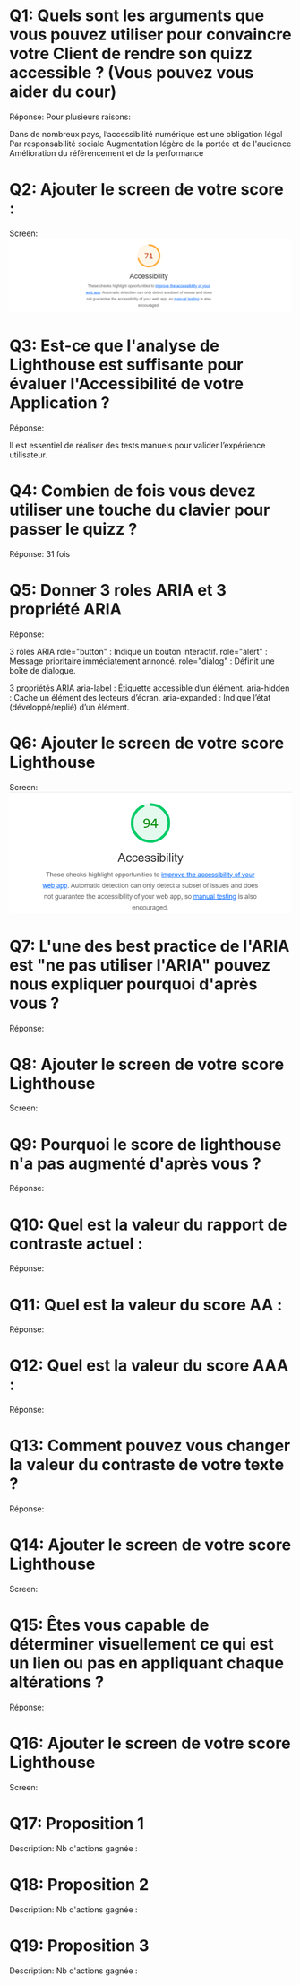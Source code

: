 # Q1: Quels sont les arguments que vous pouvez utiliser pour convaincre votre Client de rendre son quizz accessible ? (Vous pouvez vous aider du cour)
Réponse:
Pour plusieurs raisons:

Dans de nombreux pays, l’accessibilité numérique est une obligation légal
Par responsabilité sociale
Augmentation légère de la portée et de l'audience
 Amélioration du référencement et de la performance
# Q2: Ajouter le screen de votre score :
Screen:
![Image accessibilité](./Acessibility.png)

# Q3: Est-ce que l'analyse de Lighthouse est suffisante pour évaluer l'Accessibilité de votre Application ?
Réponse:

Il est essentiel de réaliser des tests manuels pour valider l’expérience utilisateur.

# Q4: Combien de fois vous devez utiliser une touche du clavier pour passer le quizz ?
Réponse:
31 fois
# Q5: Donner 3 roles ARIA et 3 propriété ARIA
Réponse:


3 rôles ARIA
role="button" : Indique un bouton interactif.
role="alert" : Message prioritaire immédiatement annoncé.
role="dialog" : Définit une boîte de dialogue.

3 propriétés ARIA
aria-label : Étiquette accessible d’un élément.
aria-hidden : Cache un élément des lecteurs d’écran.
aria-expanded : Indique l’état (développé/replié) d’un élément.

# Q6: Ajouter le screen de votre score Lighthouse
Screen:
![Image accessibilitéMieux](./Acessibilitymieux.png)
# Q7: L'une des best practice de l'ARIA est "ne pas utiliser l'ARIA" pouvez nous expliquer pourquoi d'après vous ?
Réponse:

# Q8: Ajouter le screen de votre score Lighthouse
Screen:

# Q9: Pourquoi le score de lighthouse n'a pas augmenté d'après vous ?
Réponse:

# Q10: Quel est la valeur du rapport de contraste actuel :
Réponse:

# Q11: Quel est la valeur du score AA :
Réponse:

# Q12: Quel est la valeur du score AAA :
Réponse:

# Q13: Comment pouvez vous changer la valeur du contraste de votre texte ?
Réponse:

# Q14: Ajouter le screen de votre score Lighthouse
Screen:

# Q15: Êtes vous capable de déterminer visuellement ce qui est un lien ou pas en appliquant chaque altérations ?
Réponse:

# Q16: Ajouter le screen de votre score Lighthouse
Screen:

# Q17:  Proposition 1
Description:
Nb d'actions gagnée : 

# Q18:  Proposition 2
Description:
Nb d'actions gagnée : 

# Q19:  Proposition 3
Description:
Nb d'actions gagnée : 
